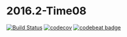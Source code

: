 # 2016.2-Time08

[![Build Status](https://circleci.com/gh/fga-gpp-mds/2016.2-CidadeDemocratica/tree/master.svg?style=shield)](https://circleci.com/gh/fga-gpp-mds/2016.2-CidadeDemocratica/tree/master)
[![codecov](https://codecov.io/gh/fga-gpp-mds/2016.2-CidadeDemocratica/branch/master/graph/badge.svg)](https://codecov.io/gh/fga-gpp-mds/2016.2-CidadeDemocratica)
[![codebeat badge](https://codebeat.co/badges/141d7152-af0f-479c-a75b-920159cc4e5e)](https://codebeat.co/projects/github-com-fga-gpp-mds-2016-2-cidadedemocratica)
